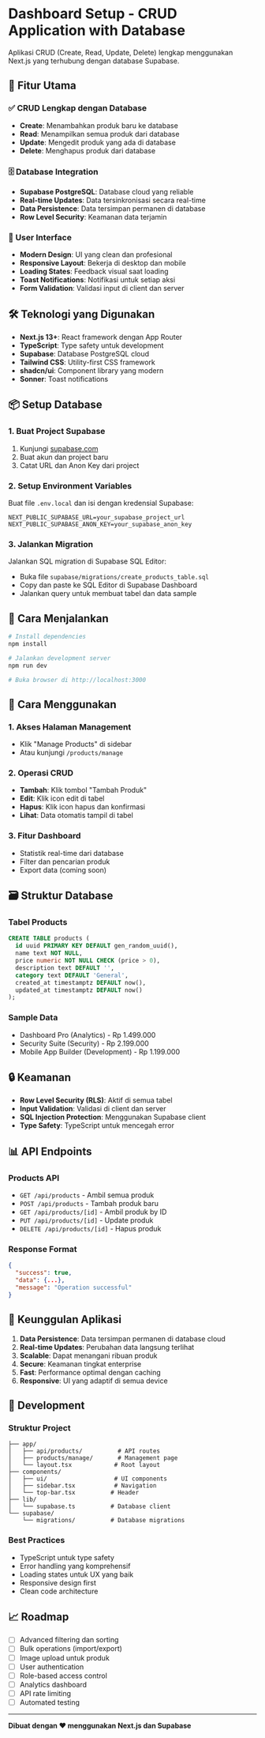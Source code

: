 # Dashboard Setup - CRUD Application with Database

Aplikasi CRUD (Create, Read, Update, Delete) lengkap menggunakan Next.js yang terhubung dengan database Supabase.

## 🚀 Fitur Utama

### ✅ CRUD Lengkap dengan Database
- **Create**: Menambahkan produk baru ke database
- **Read**: Menampilkan semua produk dari database
- **Update**: Mengedit produk yang ada di database
- **Delete**: Menghapus produk dari database

### 🗄️ Database Integration
- **Supabase PostgreSQL**: Database cloud yang reliable
- **Real-time Updates**: Data tersinkronisasi secara real-time
- **Data Persistence**: Data tersimpan permanen di database
- **Row Level Security**: Keamanan data terjamin

### 🎨 User Interface
- **Modern Design**: UI yang clean dan profesional
- **Responsive Layout**: Bekerja di desktop dan mobile
- **Loading States**: Feedback visual saat loading
- **Toast Notifications**: Notifikasi untuk setiap aksi
- **Form Validation**: Validasi input di client dan server

## 🛠️ Teknologi yang Digunakan

- **Next.js 13+**: React framework dengan App Router
- **TypeScript**: Type safety untuk development
- **Supabase**: Database PostgreSQL cloud
- **Tailwind CSS**: Utility-first CSS framework
- **shadcn/ui**: Component library yang modern
- **Sonner**: Toast notifications

## 📦 Setup Database

### 1. Buat Project Supabase
1. Kunjungi [supabase.com](https://supabase.com)
2. Buat akun dan project baru
3. Catat URL dan Anon Key dari project

### 2. Setup Environment Variables
Buat file `.env.local` dan isi dengan kredensial Supabase:

```env
NEXT_PUBLIC_SUPABASE_URL=your_supabase_project_url
NEXT_PUBLIC_SUPABASE_ANON_KEY=your_supabase_anon_key
```

### 3. Jalankan Migration
Jalankan SQL migration di Supabase SQL Editor:
- Buka file `supabase/migrations/create_products_table.sql`
- Copy dan paste ke SQL Editor di Supabase Dashboard
- Jalankan query untuk membuat tabel dan data sample

## 🚀 Cara Menjalankan

```bash
# Install dependencies
npm install

# Jalankan development server
npm run dev

# Buka browser di http://localhost:3000
```

## 📱 Cara Menggunakan

### 1. Akses Halaman Management
- Klik "Manage Products" di sidebar
- Atau kunjungi `/products/manage`

### 2. Operasi CRUD
- **Tambah**: Klik tombol "Tambah Produk"
- **Edit**: Klik icon edit di tabel
- **Hapus**: Klik icon hapus dan konfirmasi
- **Lihat**: Data otomatis tampil di tabel

### 3. Fitur Dashboard
- Statistik real-time dari database
- Filter dan pencarian produk
- Export data (coming soon)

## 🗃️ Struktur Database

### Tabel Products
```sql
CREATE TABLE products (
  id uuid PRIMARY KEY DEFAULT gen_random_uuid(),
  name text NOT NULL,
  price numeric NOT NULL CHECK (price > 0),
  description text DEFAULT '',
  category text DEFAULT 'General',
  created_at timestamptz DEFAULT now(),
  updated_at timestamptz DEFAULT now()
);
```

### Sample Data
- Dashboard Pro (Analytics) - Rp 1.499.000
- Security Suite (Security) - Rp 2.199.000  
- Mobile App Builder (Development) - Rp 1.199.000

## 🔒 Keamanan

- **Row Level Security (RLS)**: Aktif di semua tabel
- **Input Validation**: Validasi di client dan server
- **SQL Injection Protection**: Menggunakan Supabase client
- **Type Safety**: TypeScript untuk mencegah error

## 📊 API Endpoints

### Products API
- `GET /api/products` - Ambil semua produk
- `POST /api/products` - Tambah produk baru
- `GET /api/products/[id]` - Ambil produk by ID
- `PUT /api/products/[id]` - Update produk
- `DELETE /api/products/[id]` - Hapus produk

### Response Format
```json
{
  "success": true,
  "data": {...},
  "message": "Operation successful"
}
```

## 🎯 Keunggulan Aplikasi

1. **Data Persistence**: Data tersimpan permanen di database cloud
2. **Real-time Updates**: Perubahan data langsung terlihat
3. **Scalable**: Dapat menangani ribuan produk
4. **Secure**: Keamanan tingkat enterprise
5. **Fast**: Performance optimal dengan caching
6. **Responsive**: UI yang adaptif di semua device

## 🔧 Development

### Struktur Project
```
├── app/
│   ├── api/products/          # API routes
│   ├── products/manage/       # Management page
│   └── layout.tsx            # Root layout
├── components/
│   ├── ui/                   # UI components
│   ├── sidebar.tsx           # Navigation
│   └── top-bar.tsx          # Header
├── lib/
│   └── supabase.ts          # Database client
└── supabase/
    └── migrations/          # Database migrations
```

### Best Practices
- TypeScript untuk type safety
- Error handling yang komprehensif
- Loading states untuk UX yang baik
- Responsive design first
- Clean code architecture

## 📈 Roadmap

- [ ] Advanced filtering dan sorting
- [ ] Bulk operations (import/export)
- [ ] Image upload untuk produk
- [ ] User authentication
- [ ] Role-based access control
- [ ] Analytics dashboard
- [ ] API rate limiting
- [ ] Automated testing

---

**Dibuat dengan ❤️ menggunakan Next.js dan Supabase**